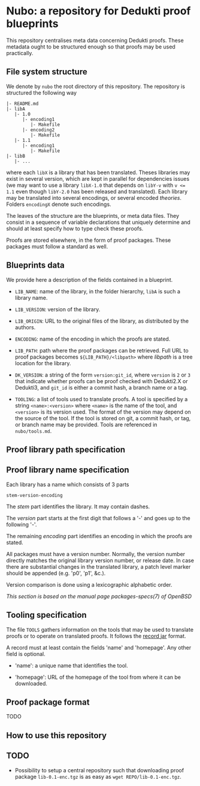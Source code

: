 Nubo: a repository for Dedukti proof blueprints
===============================================

This repository centralises meta data concerning Dedukti proofs. These metadata
ought to be structured enough so that proofs may be used practically.

File system structure
---------------------

We denote by `nubo` the root directory of this repository. The repository
is structured the following way
```
|- README.md
|- libA
   |- 1.0
      |- encoding1
         |- Makefile
      |- encoding2
         |- Makefile
   |- 1.1
      |- encoding1
         |- Makefile
|- libB
   |- ...
```

where each `libX` is a library that has been translated. Theses libraries may
exist in several version, which are kept in parallel for dependencies issues
(we may want to use a library `libX-1.0` that depends on `libY-v` with `v <=
1.1` even though `libY-2.0` has been released and translated).
Each library may be translated into several encodings, or several encoded
_theories_. Folders `encodingX` denote such encodings.

The leaves of the structure are the blueprints, or meta data files. They
consist in a sequence of variable declarations that uniquely determine and
should at least specify how to type check these proofs.

Proofs are stored elsewhere, in the form of proof packages. These packages must
follow a standard as well.

Blueprints data
---------------

We provide here a description of the fields contained in a blueprint.

- `LIB_NAME`: name of the library, in the folder hierarchy, `libA` is such a
  library name.

- `LIB_VERSION`: version of the library.

- `LIB_ORIGIN`: URL to the original files of the library, as distributed by the
  authors.

- `ENCODING`: name of the encoding in which the proofs are stated.

- `LIB_PATH`: path where the proof packages can be retrieved. Full URL to proof
  packages becomes `${LIB_PATH}/<libpath>` where _libpath_ is a tree location
  for the library.

- `DK_VERSION`: a string of the form `version:git_id`, where `version` is `2`
  or `3` that indicate whether proofs can be proof checked with Dedukti2.X or
  Dedukti3, and `git_id` is either a commit hash, a branch name or a tag.

- `TOOLING`: a list of tools used to translate proofs. A tool is specified by
  a string `<name>:<version>` where `<name>` is the name of the tool, and
  `<version>` is its version used. The format of the version may depend on the
  source of the tool. If the tool is stored on git, a commit hash, or tag, or
  branch name may be provided. Tools are referenced in `nubo/tools.md`.
  
Proof library path specification
--------------------------------

Proof library name specification
--------------------------------

Each library has a name which consists of 3 parts

```
stem-version-encoding
```

The _stem_ part identifies the library. It may contain dashes.

The _version_ part starts at the first digit that follows a '-' and goes up to
the following '-'.

The remaining _encoding_ part identifies an encoding in which the proofs are
stated.

All packages must have a version number. Normally, the version number directly
matches the original library version number, or release date. In case there are
substantial changes in the translated library, a patch level marker should be
appended (e.g. 'p0', 'p1', &c.).

Version comparison is done using a lexicographic alphabetic order.

_This section is based on the manual page packages-specs(7) of OpenBSD_

Tooling specification
---------------------

The file `TOOLS` gathers information on the tools that may be used to translate
proofs or to operate on translated proofs. It follows the [record jar][1] 
format.

A record must at least contain the fields 'name' and 'homepage'. Any other field
is optional.

- 'name': a unique name that identifies the tool.

- 'homepage': URL of the homepage of the tool from where it can be downloaded.

Proof package format
--------------------

TODO

How to use this repository
--------------------------

TODO
----

- Possibility to setup a central repository such that downloading proof package
  `lib-0.1-enc.tgz` is as easy as `wget REPO/lib-0.1-enc.tgz`.

[1]: https://tools.ietf.org/html/draft-phillips-record-jar-01
